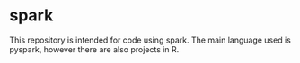 # spark
 This repository is intended for code using spark. The main language used is pyspark, however there are also projects in R.

